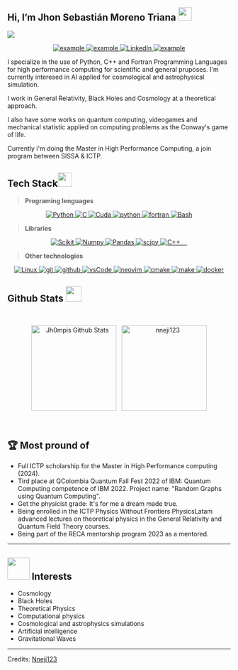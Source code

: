 ## Hi, I’m Jhon Sebastián Moreno Triana <img src = "https://raw.githubusercontent.com/MartinHeinz/MartinHeinz/master/wave.gif" width = 30px>

<p>
  <a href="https://github.com/DenverCoder1/readme-typing-svg"><img src="https://readme-typing-svg.herokuapp.com?&font=IBM+Plex+Sans&color=abcdef&size=20&lines=Welcome+to+my+GitHub+Profile!;I'm+a+Physicist;I'm+doing+a+Master+in+High+Performance+Computing;I'm+also+studying+Computer+Engineering" /></a>
</p>


<p align ="center">
  <a  href="https://jh0mpis.github.io/" target="_blank">
    <img src="https://img.shields.io/badge/My_Website-4285F4?style=for-the-badge&logo=googlecloud&logoColor=white" alt="example"/>
  </a>
  <!--<a href="https://ifeanyinneji.hashnode.dev/" target="_blank">
      <img src="https://img.shields.io/badge/Hashnode-2962FF?style=for-the-badge&logo=hashnode&logoColor=white" alt="example"/>
  </a>-->	
  <a href="mailto:jhonsmorenot@gmail.com?subject=Feedback%20From%20Github&body=Hello," target="_blank">
    <img src="https://img.shields.io/badge/Gmail-D14836?style=for-the-badge&logo=gmail&logoColor=white" alt="example"/>
  </a>
   <a href="https://www.linkedin.com/in/jhon-sebastian-moreno-triana-b8a964257/" target="_blank">
    <img alt="LinkedIn" src="https://img.shields.io/badge/LinkedIn-0077B5?style=for-the-badge&logo=linkedin&logoColor=white">
  </a>   
 
  </a>  
  <a href="https://twitter.com/Jh0mpis" target="_blank">
      <img src="https://img.shields.io/badge/X-000000.svg?style=for-the-badge&logo=x&logoColor=white" alt="example"/>
    </a>
  </p>


<p >I specialize in the use of Python, C++ and Fortran Programming Languages for high performance computing for scientific and general pruposes. I'm currently interesed in AI applied for cosmological and astrophysical simulation.
	
I work in General Relativity, Black Holes and Cosmology at a theoretical approach.

I also have some works on quantum computing, videogames and mechanical statistic applied on computing problems as the Conway's game of life.

Currently i'm doing the Master in High Performance Computing, a join program between SISSA & ICTP.
</p>



## Tech Stack<img src = "https://media2.giphy.com/media/QssGEmpkyEOhBCb7e1/giphy.gif?cid=ecf05e47a0n3gi1bfqntqmob8g9aid1oyj2wr3ds3mg700bl&rid=giphy.gif" width = 32px> 

> **Programing lenguages**

<p align="center">
  <a href="https://www.cplusplus.com" target="_blank">
    <img alt="Python" src="https://img.shields.io/badge/C%2B%2B-00599C?style=for-the-badge&logo=cplusplus&logoColor=white">
  </a>
  
  <a href="#" target="_blank">
    <img alt="C" src="https://img.shields.io/badge/C-A8B9CC?style=for-the-badge&logo=c&logoColor=white">
  </a>
  
  <a href="https://developer.nvidia.com/cuda-toolkit" target="_blank">
    <img alt="Cuda" src="https://img.shields.io/badge/Cuda-76B900.svg?style=for-the-badge&logo=nvidia&logoColor=white">
  </a> 
  
  <a href="https://www.python.org" target="_blank">
    <img alt="python" src="https://img.shields.io/badge/Python-3776AB?style=for-the-badge&logo=python&logoColor=white">
  </a>
  
  <a href="https://fortran-lang.org/" target="_blank">
    <img alt="fortran" src="https://img.shields.io/badge/Fortran-734F96?style=for-the-badge&logo=fortran&logoColor=white">
  </a>
  
  <a href="https://www.gnu.org/software/bash/" target="_blank">
    <img alt="Bash" src="https://img.shields.io/badge/Bash-4EAA25.svg?style=for-the-badge&logo=gnubash&logoColor=white">
  </a>
  
  </p>
  
> **Libraries**
 
<p align="center">
   <a href="https://scikit-learn.org/" target="_blank">
    <img alt="Scikit" src="https://img.shields.io/badge/scikit_learn-F7931E?style=for-the-badge&logo=scikit-learn&logoColor=white">
  </a>

   <a href="https://numpy.org/" target="_blank">
    <img alt="Numpy" src="https://img.shields.io/badge/Numpy-777BB4?style=for-the-badge&logo=numpy&logoColor=white">
  </a>

   <a href="https://pandas.pydata.org/" target="_blank">
    <img alt="Pandas" src="https://img.shields.io/badge/Pandas-2C2D72?style=for-the-badge&logo=pandas&logoColor=white">
  </a>
  
  <a href="https://scipy.org/" target="_blank">
    <img alt="scipy" src="https://img.shields.io/badge/Scipy-8CAAE6?style=for-the-badge&logo=scipy&logoColor=white">
  </a>

  <a href="https://matplotlib.org/" target="_blank">
    <img alt="C++" src="https://img.shields.io/badge/MATPLOTLIB-32ABFF.svg?style=for-the-badge&logo=chartdotjs&logoColor=white">
  </a>
  
  <a href="https://matplotlib.org/" target="_blank">
    <img alt="" src="https://img.shields.io/badge/openMP-0CB0AB.svg?style=for-the-badge&logo=codecrafters&logoColor=white">
  </a>

  <a href="https://www.open-mpi.org/" target="_blank">
    <img alt="" src="https://img.shields.io/badge/open MPI-0C43B0.svg?style=for-the-badge&logo=codecrafters&logoColor=white">
  </a>
  
  <a href="http://www.openmathlib.org/OpenBLAS/" target="_blank">
    <img alt="" src="https://img.shields.io/badge/open BLAS-484C55.svg?style=for-the-badge&logo=codecrafters&logoColor=white">
  </a>
  
  <a href="https://www.ibm.com/quantum/qiskit" target="_blank">
    <img alt="" src="https://img.shields.io/badge/qiskit-6929C4.svg?style=for-the-badge&logo=qiskit&logoColor=white">
  </a>
  

</p>


> **Other technologies**

<p align = "center">

  <a href="https://www.linux.org/" target="_blank">
    <img alt="Linux" src="https://img.shields.io/badge/LINUX-FCC624.svg?style=for-the-badge&logo=linux&logoColor=white">
  </a>
  
  <a href="https://git-scm.com/" target="_blank">
    <img src="https://img.shields.io/badge/git-F05032.svg?style=for-the-badge&logo=git&logoColor=white"
      alt="git"/>
  </a>
  <a href="https://github.com/Jh0mpis" target="_blank">
    <img src="https://img.shields.io/badge/github-181717.svg?style=for-the-badge&logo=github&logoColor=white" alt="github" />
  </a>
  <a href="https://www.vim.org/" target="_blank">
    <img src="https://img.shields.io/badge/vim-019733.svg?style=for-the-badge&logo=vim&logoColor=white" alt="vsCode"/> 
  </a>
  <a href="https://neovim.io/" target="_blank">
    <img src="https://img.shields.io/badge/neovim-57A143.svg?style=for-the-badge&logo=neovim&logoColor=white" alt="neovim"/> 
  </a>
  
  <a href="https://cmake.org/" target="_blank">
    <img src="https://img.shields.io/badge/cmake-064F8C.svg?style=for-the-badge&logo=cmake&logoColor=white" alt="cmake"/> 
  </a>
  
  <a href="https://www.gnu.org/software/make/" target="_blank">
    <img src="https://img.shields.io/badge/Makefiles-A42E2B.svg?style=for-the-badge&logo=gnu&logoColor=white" alt="make"/> 
  </a>
  
  <a href="https://www.docker.com/" target="_blank">
    <img src="https://img.shields.io/badge/Docker-2496ED.svg?style=for-the-badge&logo=docker&logoColor=white" alt="docker"/> 
  </a>

</p>

<!--
## Projects

<a href="https://github.com/Jh0mpis/AgujerosNegrosdRGT">-->

  <!-- Change the `github-readme-stats.anuraghazra1.vercel.app` to `github-readme-stats.vercel.app`  -->

  <!--<img align="center" src="https://github-readme-stats.anuraghazra1.vercel.app/api/pin/?username=nneji123&repo=Website-Blocker&theme=tokyonight" />

</a>  

<a href="https://github.com/Nneji123/Alien-Shooter">-->

  <!-- Change the `github-readme-stats.anuraghazra1.vercel.app` to `github-readme-stats.vercel.app`  -->
<!--
  <img align="center" src="https://github-readme-stats.anuraghazra1.vercel.app/api/pin/?username=nneji123&repo=Alien-Shooter&theme=tokyonight" />

</a> 
-->

 ## Github Stats <img src = "https://i.pinimg.com/originals/65/c4/f4/65c4f452571be1261e9c623f7da488ac.gif" width = 35px>


  <br/>
  <p align="center">
    <a href="https://github.com/Jh0mpis/github-readme-stats"><img alt="Jh0mpis Github Stats" src="https://github-readme-stats.vercel.app/api?username=Jh0mpis&show_icons=true&count_private=true&theme=tokyonight" height="192px"/></a>
  &nbsp;
	 <img src="https://github-readme-stats.vercel.app/api/top-langs?username=Jh0mpis&show_icons=true&locale=en&layout=compact&theme=tokyonight" alt="nneji123" height="192px"/>
  <br/>
  </p>


<!--<details>
  <summary><b>⚡ Recent GitHub Activity</b></summary>
  <br/>
   <a href="https://github.com/Jh0mpis"><img alt="Jh0mpis recent activity" src="https://activity-graph.herokuapp.com/graph?username=Jh0mpis&custom_title=Ifeanyi's%20Contribution%20Graph&theme=react-dark" /></a>
  <br/>

</details>-->

<br/>

## 🏆 Most pround of


- Full ICTP scholarship for the Master in High Performance computing (2024).
- Tird place at QColombia Quantum Fall Fest 2022 of IBM: Quantum Computing competence of IBM 2022. Project name: "Random Graphs using Quantum Computing".
- Get the physicist grade: It's for me a dream made true.
- Being enrolled in the ICTP Physics Without Frontiers PhysicsLatam advanced lectures on theoretical physics in the General Relativity and Quantum Field Theory courses.
- Being part of the RECA mentorship program 2023 as a mentored.

----

## <img src = "https://svs.gsfc.nasa.gov/vis/a010000/a014100/a014132/BHW_Binary_Black_Holes_Accretion_Disk.gif" width = 50px>  Interests

- Cosmology
- Black Holes
- Theoretical Physics
- Computational physics
- Cosmological and astrophysics simulations
- Artificial intelligence
- Gravitational Waves

-----
Credits: [Nneji123](https://github.com/Nneji123)
